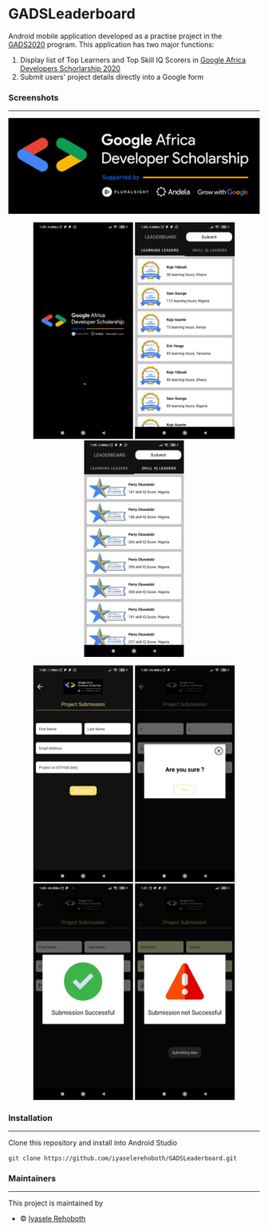 # GADSLeaderboard

Android mobile application developed as a practise project in the [GADS2020](https://gads.andela.com/) program. This application has two major functions:
1. Display list of Top Learners and Top Skill IQ Scorers in [Google Africa Developers Schorlarship 2020](https://gads.andela.com/)
2. Submit users' project details directly into a Google form

### Screenshots
---

![Main Header](/screenshots/gads.png)

<p align="middle">
  <img src="/screenshots/1.jpg" width="200" />
  <img src="/screenshots/2.jpg" width="200" /> 
  <img src="/screenshots/3.jpg" width="200" />
</p>

<p align="middle">
  <img src="/screenshots/4.jpg" width="200" />
  <img src="/screenshots/5.jpg" width="200" /> 
  <img src="/screenshots/6.jpg" width="200" />
  <img src="/screenshots/7.jpg" width="200" />
</p>

### Installation
------
Clone this repository and install into Android Studio
```
git clone https://github.com/iyaselerehoboth/GADSLeaderboard.git
```



### Maintainers
---
This project is maintained by 

- :copyright: [Iyasele Rehoboth](https://github.com/iyaselerehoboth)


